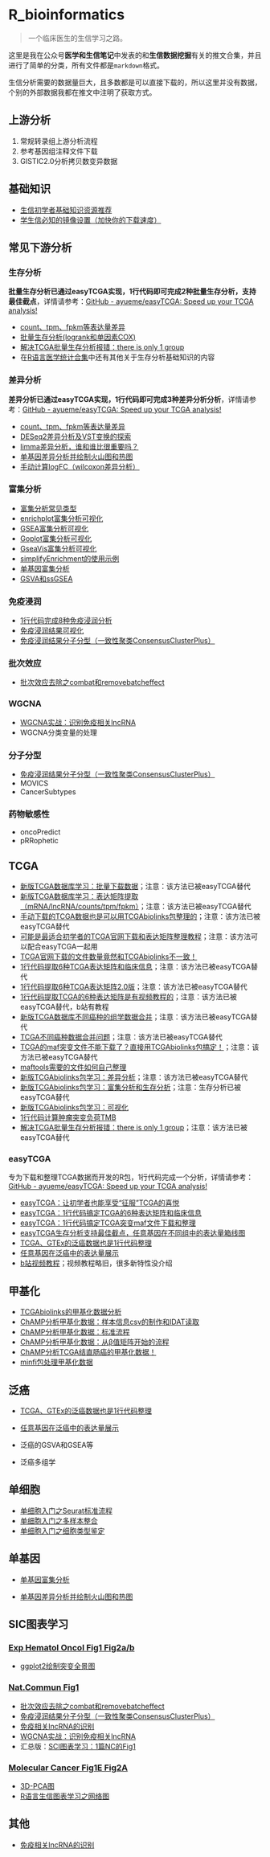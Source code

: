 # R_bioinformatics
> 一个临床医生的生信学习之路。

这里是我在公众号**医学和生信笔记**中发表的和**生信数据挖掘**有关的推文合集，并且进行了简单的分类，所有文件都是`markdown`格式。

生信分析需要的数据量巨大，且多数都是可以直接下载的，所以这里并没有数据，个别的外部数据我都在推文中注明了获取方式。

## 上游分析

1. 常规转录组上游分析流程
2. 参考基因组注释文件下载
3. GISTIC2.0分析拷贝数变异数据

## 基础知识

- [生信初学者基础知识资源推荐](https://mp.weixin.qq.com/s/T-C2xXbpyICC90TgLIJoSQ)
- [学生信必知的镜像设置（加快你的下载速度）](https://mp.weixin.qq.com/s/O5Ioy9jIoPyYLgIkvrfkEQ)

## 常见下游分析

### 生存分析

**批量生存分析已通过easyTCGA实现，1行代码即可完成2种批量生存分析，支持最佳截点**，详情请参考：[GitHub - ayueme/easyTCGA: Speed up your TCGA analysis!](https://github.com/ayueme/easyTCGA)

- [count、tpm、fpkm等表达量差异](https://mp.weixin.qq.com/s/aff-AX9aA2tSDa2zbB8ZRQ)
- [批量生存分析(logrank和单因素COX)](https://mp.weixin.qq.com/s/o-gCc_1B9SQmNFrG-I6yAQ)
- [解决TCGA批量生存分析报错：there is only 1 group](https://mp.weixin.qq.com/s/8AYsnJ9KiEigVPKI5NunCg)
- 在[R语言医学统计合集](https://ayueme.github.io/)中还有其他关于生存分析基础知识的内容

### 差异分析

**差异分析已通过easyTCGA实现，1行代码即可完成3种差异分析分析**，详情请参考：[GitHub - ayueme/easyTCGA: Speed up your TCGA analysis!](https://github.com/ayueme/easyTCGA)

- [count、tpm、fpkm等表达量差异](https://mp.weixin.qq.com/s/aff-AX9aA2tSDa2zbB8ZRQ)
- [DESeq2差异分析及VST变换的探索](https://mp.weixin.qq.com/s/CBznByKNGwPEKIKM5U0Oyw)
- [limma差异分析，谁和谁比很重要吗？](https://mp.weixin.qq.com/s/vdkDcBzuoqCASts61efjBw)
- [单基因差异分析并绘制火山图和热图](https://mp.weixin.qq.com/s/IZ7_46zJjXba7I73-Im9hw)
- [手动计算logFC（wilcoxon差异分析）](https://mp.weixin.qq.com/s/xMOvyr-I9VVBw0-DJ5-hYQ)

### 富集分析

- [富集分析常见类型](https://mp.weixin.qq.com/s/RtF7DPXYaObiDauIQTnkFg)
- [enrichplot富集分析可视化](https://mp.weixin.qq.com/s/1mpoaZqdgymhSsMGFrCP_A)
- [GSEA富集分析可视化](https://mp.weixin.qq.com/s/cusiasAAVPBq3uIHP0EKZw)
- [Goplot富集分析可视化](https://mp.weixin.qq.com/s/DckdtQcPv48DDLyA6oZQew)
- [GseaVis富集分析可视化](https://mp.weixin.qq.com/s/hdGkcemBdRuayA2ySMH3hw)
- [simplifyEnrichment的使用示例](https://mp.weixin.qq.com/s/BmROSJCTEzHRj9yiM8rcmA)
- [单基因富集分析](https://mp.weixin.qq.com/s/q6nkujgTYlbOQpkENjyyxA)
- [GSVA和ssGSEA](https://mp.weixin.qq.com/s/aUEP6XnejtHohaPeeEOMOQ)

### 免疫浸润

- [1行代码完成8种免疫浸润分析](https://mp.weixin.qq.com/s/JqO7rVBMGGmOXRA8w8nDSg)
- [免疫浸润结果可视化](https://mp.weixin.qq.com/s/YcUVElp0BEj5TxEqfSEkIQ)
- [免疫浸润结果分子分型（一致性聚类ConsensusClusterPlus）](https://mp.weixin.qq.com/s/96s_hfBH0HjLvvTfNgTIlQ)

### 批次效应

- [批次效应去除之combat和removebatcheffect](https://mp.weixin.qq.com/s/yRUmVTimI9f9itoHWxyYrA)

### WGCNA

- [WGCNA实战：识别免疫相关lncRNA](https://mp.weixin.qq.com/s/Pr33WscVtNQQaoryxTiJ-Q)
- WGCNA分类变量的处理

### 分子分型

- [免疫浸润结果分子分型（一致性聚类ConsensusClusterPlus）](https://mp.weixin.qq.com/s/96s_hfBH0HjLvvTfNgTIlQ)
- MOVICS
- CancerSubtypes

### 药物敏感性

- oncoPredict
- pRRophetic

## TCGA

- [新版TCGA数据库学习：批量下载数据](https://mp.weixin.qq.com/s/m8w1L4N2aXAIers_ZJvp_g)；注意：该方法已被easyTCGA替代
- [新版TCGA数据库学习：表达矩阵提取（mRNA/lncRNA/counts/tpm/fpkm）](https://mp.weixin.qq.com/s/wI0_GyVl5LiKAjX5C3f-NQ)；注意：该方法已被easyTCGA替代
- [手动下载的TCGA数据也是可以用TCGAbiolinks包整理的](https://mp.weixin.qq.com/s/DHj9wp6hkae2Zrl61sU1fQ)；注意：该方法已被easyTCGA替代
- [可能是最适合初学者的TCGA官网下载和表达矩阵整理教程](https://mp.weixin.qq.com/s/rbnWvstRsfhbi9il-qSYpQ)；注意：该方法可以配合easyTCGA一起用
- [TCGA官网下载的文件数量竟然和TCGAbiolinks不一致！](https://mp.weixin.qq.com/s/EuEaaBFjK6n6rxmUo27UMw)
- [1行代码提取6种TCGA表达矩阵和临床信息](https://mp.weixin.qq.com/s/1OBGjUKnGyiALmLafYNPUQ)；注意：该方法已被easyTCGA替代
- [1行代码提取6种TCGA表达矩阵2.0版](https://mp.weixin.qq.com/s/QFGCtrIeaAIichovw6OBVw)；注意：该方法已被easyTCGA替代
- [1行代码提取TCGA的6种表达矩阵是有视频教程的](https://mp.weixin.qq.com/s/u6VkBcYqakZkaNXjzNTZcw)；注意：该方法已被easyTCGA替代，b站有教程
- [新版TCGA数据库不同癌种的组学数据合并](https://mp.weixin.qq.com/s/0hcQ1m_9l1TtvXgEG20F5Q)；注意：该方法已被easyTCGA替代
- [TCGA不同癌种数据合并问题](https://mp.weixin.qq.com/s/2umNgpBSI19gqeqcamOv4A)；注意：该方法已被easyTCGA替代
- [TCGA的maf突变文件不能下载了？直接用TCGAbiolinks包搞定！](https://mp.weixin.qq.com/s/GpXovlWS_MAKdoRv3OAjCw)；注意：该方法已被easyTCGA替代
- [maftools需要的文件如何自己整理](https://mp.weixin.qq.com/s/1cR3Cnfd5Co9U3jIoIWJBA)
- [新版TCGAbiolinks包学习：差异分析](https://mp.weixin.qq.com/s/0SLQOZRkZ4hOQY1ETnQRUA)；注意：该方法已被easyTCGA替代
- [新版TCGAbiolinks包学习：富集分析和生存分析](https://mp.weixin.qq.com/s/z4Pl7D8tA24bHJL6eyTMlw)；注意：生存分析已被easyTCGA替代
- [新版TCGAbiolinks包学习：可视化](https://mp.weixin.qq.com/s/j0f1MDwlNmViqUeXU_Ikow)
- [1行代码计算肿瘤突变负荷TMB](https://mp.weixin.qq.com/s/TPURe613FXKi1tMHzAcJFA)
- [解决TCGA批量生存分析报错：there is only 1 group](https://mp.weixin.qq.com/s/8AYsnJ9KiEigVPKI5NunCg)；注意：该方法已被easyTCGA替代

### easyTCGA

专为下载和整理TCGA数据而开发的R包，1行代码完成一个分析，详情请参考：[GitHub - ayueme/easyTCGA: Speed up your TCGA analysis!](https://github.com/ayueme/easyTCGA)

- [easyTCGA：让初学者也能享受“征服”TCGA的喜悦](https://mp.weixin.qq.com/s/kvGYVCOSBgKqVaeQU01JcA)
- [easyTCGA：1行代码搞定TCGA的6种表达矩阵和临床信息](https://mp.weixin.qq.com/s/z1fgyXLZXwmoaI39f2ftYw)
- [easyTCGA：1行代码搞定TCGA突变maf文件下载和整理](https://mp.weixin.qq.com/s/GBkB8Hv45l06BVnyFNFzzw)
- [easyTCGA生存分析支持最佳截点，任意基因在不同组中的表达量箱线图](https://mp.weixin.qq.com/s/Qc9m6hX-qKVJt5GzrXY9bA)
- [TCGA、GTEx的泛癌数据也是1行代码整理](https://mp.weixin.qq.com/s/SzGB1wVH_DNBbXxvkBe5NA)
- [任意基因在泛癌中的表达量展示](https://mp.weixin.qq.com/s/MIDRG57oRSMTyX6Gm99-3w)
- [b站视频教程](https://space.bilibili.com/42460432)；视频教程略旧，很多新特性没介绍

## 甲基化

- [TCGAbiolinks的甲基化数据分析](https://mp.weixin.qq.com/s/xbgQvGr0Q5DzBUqg8b__Zg)
- [ChAMP分析甲基化数据：样本信息csv的制作和IDAT读取](https://mp.weixin.qq.com/s/O_W-P_HpziXtNMZXZm8b4w)
- [ChAMP分析甲基化数据：标准流程](https://mp.weixin.qq.com/s/1xpT1E4BaWG-ulrCzylwrA)
- [ChAMP分析甲基化数据：从β值矩阵开始的流程](https://mp.weixin.qq.com/s/5x4oeJ6E0BPqtTjmEFPMcg)
- [ChAMP分析TCGA结直肠癌的甲基化数据！](https://mp.weixin.qq.com/s/TB3LTaq55yqL-Z95wY-rQA)
- [minfi包处理甲基化数据](https://mp.weixin.qq.com/s/E8j6KhEigcALgXA8fZIs9Q)

## 泛癌

- [TCGA、GTEx的泛癌数据也是1行代码整理](https://mp.weixin.qq.com/s/SzGB1wVH_DNBbXxvkBe5NA)

- [任意基因在泛癌中的表达量展示](https://mp.weixin.qq.com/s/MIDRG57oRSMTyX6Gm99-3w)

- 泛癌的GSVA和GSEA等

- 泛癌多组学

## 单细胞

- [单细胞入门之Seurat标准流程](https://mp.weixin.qq.com/s/ymdhvgcqyek2wGsDgKChfg)
- [单细胞入门之多样本整合](https://mp.weixin.qq.com/s/3w_-rYSdA31xxH83qaUy2Q)
- [单细胞入门之细胞类型鉴定](https://mp.weixin.qq.com/s/Sdx9oLC9LII7iyYl0VLKlg)

## 单基因

- [单基因富集分析](https://mp.weixin.qq.com/s/q6nkujgTYlbOQpkENjyyxA)

- [单基因差异分析并绘制火山图和热图](https://mp.weixin.qq.com/s/IZ7_46zJjXba7I73-Im9hw)

## SIC图表学习

### [Exp Hematol Oncol Fig1 Fig2a/b](https://ehoonline.biomedcentral.com/articles/10.1186/s40164-021-00200-x)

- [ggplot2绘制突变全景图](https://mp.weixin.qq.com/s/IOk1Lbi3sVIDjwMk5Jz-iA)

### [Nat.Commun Fig1](https://www.nature.com/articles/s41467-022-28421-6)

- [批次效应去除之combat和removebatcheffect](https://mp.weixin.qq.com/s/yRUmVTimI9f9itoHWxyYrA)
- [免疫浸润结果分子分型（一致性聚类ConsensusClusterPlus）](https://mp.weixin.qq.com/s/96s_hfBH0HjLvvTfNgTIlQ)
- [免疫相关lncRNA的识别](https://mp.weixin.qq.com/s/jrgZ6brGyrh1cAnW6Ddp3w)
- [WGCNA实战：识别免疫相关lncRNA](https://mp.weixin.qq.com/s/Pr33WscVtNQQaoryxTiJ-Q)
- 汇总版：[SCI图表学习：1篇NC的Fig1](https://mp.weixin.qq.com/s/6-owPiL_hgVInXOsWOO9Fw)

### [Molecular Cancer Fig1E Fig2A](https://molecular-cancer.biomedcentral.com/articles/10.1186/s12943-020-01170-0)

- [3D-PCA图](https://mp.weixin.qq.com/s/LTQIWYW86QCOEu7fctF8xQ)
- [R语言生信图表学习之网络图](https://mp.weixin.qq.com/s/t8UrYMO5fDkFjB2GI8WuXQ)

## 其他

- [免疫相关lncRNA的识别](https://mp.weixin.qq.com/s/jrgZ6brGyrh1cAnW6Ddp3w)

